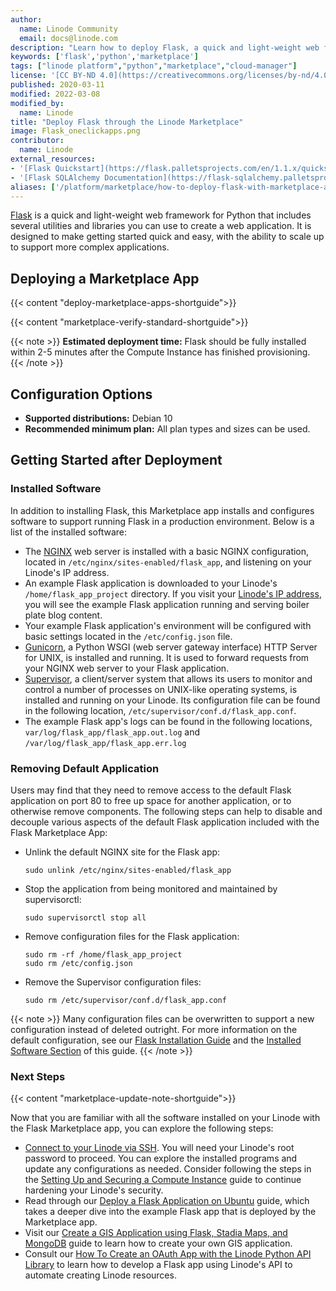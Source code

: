 ```yaml
---
author:
  name: Linode Community
  email: docs@linode.com
description: "Learn how to deploy Flask, a quick and light-weight web framework for Python, through the Linode Marketplace."
keywords: ['flask','python','marketplace']
tags: ["linode platform","python","marketplace","cloud-manager"]
license: '[CC BY-ND 4.0](https://creativecommons.org/licenses/by-nd/4.0)'
published: 2020-03-11
modified: 2022-03-08
modified_by:
  name: Linode
title: "Deploy Flask through the Linode Marketplace"
image: Flask_oneclickapps.png
contributor:
  name: Linode
external_resources:
- '[Flask Quickstart](https://flask.palletsprojects.com/en/1.1.x/quickstart/)'
- '[Flask SQLAlchemy Documentation](https://flask-sqlalchemy.palletsprojects.com/en/2.x/)'
aliases: ['/platform/marketplace/how-to-deploy-flask-with-marketplace-apps/', '/platform/one-click/how-to-deploy-flask-with-one-click-apps/','/guides/how-to-deploy-flask-with-one-click-apps/','/guides/how-to-deploy-flask-with-marketplace-apps/','/guides/flask-marketplace-app/']
---
```


[Flask](https://flask.palletsprojects.com/en/1.1.x/) is a quick and light-weight web framework for Python that includes several utilities and libraries you can use to create a web application. It is designed to make getting started quick and easy, with the ability to scale up to support more complex applications.

## Deploying a Marketplace App

{{< content "deploy-marketplace-apps-shortguide">}}

{{< content "marketplace-verify-standard-shortguide">}}

{{< note >}}
**Estimated deployment time:** Flask should be fully installed within 2-5 minutes after the Compute Instance has finished provisioning.
{{< /note >}}

## Configuration Options

- **Supported distributions:** Debian 10
- **Recommended minimum plan:** All plan types and sizes can be used.

## Getting Started after Deployment

### Installed Software

In addition to installing Flask, this Marketplace app installs and configures software to support running Flask in a production environment. Below is a list of the installed software:

- The [NGINX](/docs/guides/getting-started-with-nginx-part-1-installation-and-basic-setup/) web server is installed with a basic NGINX configuration, located in `/etc/nginx/sites-enabled/flask_app`, and listening on your Linode's IP address.
- An example Flask application is downloaded to your Linode's `/home/flask_app_project` directory. If you visit your [Linode's IP address](/docs/guides/find-your-linodes-ip-address/), you will see the example Flask application running and serving boiler plate blog content.
- Your example Flask application's environment will be configured with basic settings located in the `/etc/config.json` file.
- [Gunicorn](https://gunicorn.org/), a Python WSGI (web server gateway interface) HTTP Server for UNIX, is installed and running. It is used to forward requests from your NGINX web server to your Flask application.
- [Supervisor](http://supervisord.org/), a client/server system that allows its users to monitor and control a number of processes on UNIX-like operating systems, is installed and running on your Linode. Its configuration file can be found in the following location, `/etc/supervisor/conf.d/flask_app.conf`.
- The example Flask app's logs can be found in the following locations, `var/log/flask_app/flask_app.out.log` and `/var/log/flask_app/flask_app.err.log`

### Removing Default Application

Users may find that they need to remove access to the default Flask application on port 80 to free up space for another application, or to otherwise remove components. The following steps can help to disable and decouple various aspects of the default Flask application included with the Flask Marketplace App:

- Unlink the default NGINX site for the Flask app:

      sudo unlink /etc/nginx/sites-enabled/flask_app

- Stop the application from being monitored and maintained by supervisorctl:

      sudo supervisorctl stop all

- Remove configuration files for the Flask application:

      sudo rm -rf /home/flask_app_project
      sudo rm /etc/config.json

- Remove the Supervisor configuration files:

      sudo rm /etc/supervisor/conf.d/flask_app.conf

{{< note >}}
Many configuration files can be overwritten to support a new configuration instead of deleted outright. For more information on the default configuration, see our [Flask Installation Guide](/docs/guides/flask-and-gunicorn-on-ubuntu/) and the [Installed Software Section](/docs/products/tools/marketplace/guides/flask/#installed-software) of this guide.
{{< /note >}}

### Next Steps

{{< content "marketplace-update-note-shortguide">}}

Now that you are familiar with all the software installed on your Linode with the Flask Marketplace app, you can explore the following steps:

- [Connect to your Linode via SSH](/docs/guides/set-up-and-secure/#connect-to-the-instance). You will need your Linode's root password to proceed. You can explore the installed programs and update any configurations as needed. Consider following the steps in the [Setting Up and Securing a Compute Instance](/docs/guides/set-up-and-secure/) guide to continue hardening your Linode's security.
- Read through our [Deploy a Flask Application on Ubuntu](/docs/guides/flask-and-gunicorn-on-ubuntu/) guide, which takes a deeper dive into the example Flask app that is deployed by the Marketplace app.
- Visit our [Create a GIS Application using Flask, Stadia Maps, and MongoDB](/docs/guides/how-to-create-a-gis-app-using-flask-stadia-maps-and-mongodb/) guide to learn how to create your own GIS application.
- Consult our [How To Create an OAuth App with the Linode Python API Library](/docs/products/tools/api/guides/create-an-oauth-app-with-the-python-api-library/) to learn how to develop a Flask app using Linode's API to automate creating Linode resources.
